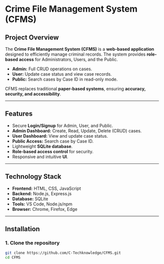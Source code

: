 # Crime File Management System (CFMS)

## Project Overview
The **Crime File Management System (CFMS)** is a **web-based application** designed to efficiently manage criminal records. The system provides **role-based access** for Administrators, Users, and the Public.  

- **Admin:** Full CRUD operations on cases.  
- **User:** Update case status and view case records.  
- **Public:** Search cases by Case ID in read-only mode.  

CFMS replaces traditional **paper-based systems**, ensuring **accuracy, security, and accessibility**.

---

## Features
- Secure **Login/Signup** for Admin, User, and Public.  
- **Admin Dashboard:** Create, Read, Update, Delete (CRUD) cases.  
- **User Dashboard:** View and update case status.  
- **Public Access:** Search case by Case ID.  
- Lightweight **SQLite database**.  
- **Role-based access control** for security.  
- Responsive and intuitive **UI**.

---

## Technology Stack
- **Frontend:** HTML, CSS, JavaScript  
- **Backend:** Node.js, Express.js  
- **Database:** SQLite  
- **Tools:** VS Code, Node.js/npm  
- **Browser:** Chrome, Firefox, Edge  

---

## Installation

### 1. Clone the repository
```bash
git clone https://github.com/C-Techknowledge/CFMS.git
cd CFMS

